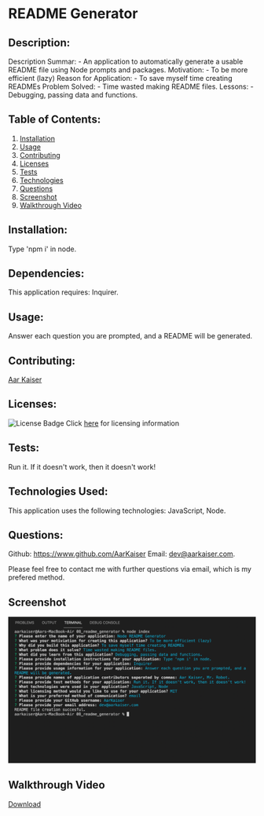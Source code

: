 # README Generator
          
## Description:

Description Summar: - An application to automatically generate a usable README file using Node prompts and packages.
Motivation: - To be more efficient (lazy)
Reason for Application: - To save myself time creating READMEs
Problem Solved: - Time wasted making README files.
Lessons: - Debugging, passing data and functions.

## Table of Contents:

1. [Installation](https://github.com/AarKaiser/readme_generator#installation)
2. [Usage](https://github.com/AarKaiser/readme_generator#usage)
3. [Contributing](https://github.com/AarKaiser/readme_generator#contributing)
4. [Licenses](https://github.com/AarKaiser/readme_generator#licenses)
5. [Tests](https://github.com/AarKaiser/readme_generator#tests)
6. [Technologies](https://github.com/AarKaiser/readme_generator#technologies-used)
7. [Questions](https://github.com/AarKaiser/readme_generator#questions)
8. [Screenshot](https://github.com/AarKaiser/readme_generator#screenshot)
9. [Walkthrough Video](https://github.com/AarKaiser/readme_generator#walkthrough-video)

## Installation: 
          
Type 'npm i' in node.

## Dependencies:

This application requires: Inquirer.

## Usage:
          
Answer each question you are prompted, and a README will be generated.

## Contributing:

[Aar Kaiser](https://www.github.com/aarkaiser)

## Licenses:

![License Badge](https://img.shields.io/badge/MIT-License-blue)
Click [here](https://choosealicense.com/licenses/mit/) for licensing information

## Tests:
        
Run it. If it doesn't work, then it doesn't work!

## Technologies Used: 
          
This application uses the following technologies: JavaScript, Node.

## Questions:
            
Github: https://www.github.com/AarKaiser
Email: dev@aarkaiser.com.
            
Please feel free to contact me with further questions via email, which is my prefered method.

## Screenshot
        
![Screenshot](https://raw.githubusercontent.com/AarKaiser/readme_generator/main/assets/images/screenshot.png)
        
## Walkthrough Video
    
[Download](https://github.com/AarKaiser/readme_generator/blob/main/assets/video/walkthrough.mp4?raw=true)
